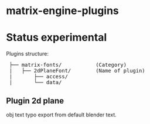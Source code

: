 # matrix-engine-plugins

# Status experimental

Plugins structure:

<pre>
 ├── matrix-fonts/           (Category)
 |   ├── 2dPlaneFont/        (Name of plugin)
 |       ├── access/
 |       └── data/
</pre>

## Plugin 2d plane
obj text typo export from default blender text.

